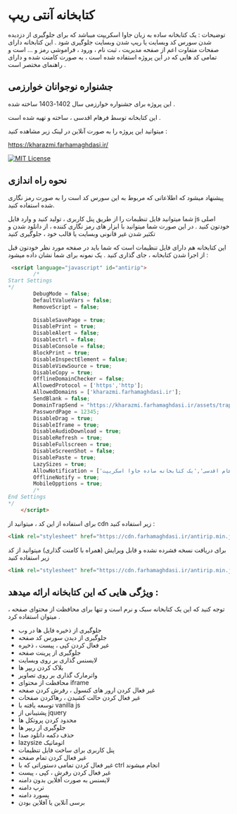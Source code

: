 
# کتابخانه آنتی ریپ

توضیحات : یک کتابخانه ساده به زبان جاوا اسکریپت میباشد که برای جلوگیری از دزدیده شدن سورس کد وبسایت یا ریپ شدن وبسایت جلوگیری شود . این کتابخانه دارای صفحات متفاوت اعم از صفحه مدیریت ، ثبت نام ، ورود ، فراموشی رمز و ... است و تمامی کد هایی که در این پروژه استفاده شده است ، به صورت کامنت شده و دارای راهنمای مختصر است . 






## جشنواره نوجوانان خوارزمی

این پروژه برای جشنواره خوارزمی سال 1402-1403 ساخته شده .

این کتابخانه توسط فرهام اقدسی ، ساخته و تهیه شده است . 

میتوانید این پروژه را به صورت آنلاین در لینک زیر مشاهده کنید : 

https://kharazmi.farhamaghdasi.ir/

[![MIT License](https://img.shields.io/badge/License-MIT-green.svg)](https://github.com/FarhamAghdasi/AntiRip.js/blob/master/LICENSE)


## نحوه راه اندازی

پیشنهاد میشود که اطلاعاتی که مربوط به این سورس کد است را به صورت رمز نگاری شده استفاده کنید. 

شما میتوانید فایل تنظیمات را از طریق پنل کاربری ، تولید کنید و وارد فایل js اصلی خودتون کنید . در این صورت شما میتوانید با ابزار های رمز نگاری کننده ، از دانلود شدن و تکثیر شدن غیر قانونی وبسایت یا قالب خود ، جلوگیری کنید

این کتابخانه هم دارای فایل تنظیمات است که شما باید در صفحه مورد نظر خودتون قبل از اجرا شدن کتابخانه ، جای گذاری کنید . یک نمونه برای شما نشان داده میشود : 

```html 
 <script language="javascript" id="antirip">
        /* 
Start Settings
*/
        DebugMode = false;
        DefaultValueVars = false;
        RemoveScript = false;
        
        DisableSavePage = true;
        DisablePrint = true;
        DisableAlert = false;
        Disablectrl = false;
        DisableConsole = false;
        BlockPrint = true;
        DisableInspectElement = false;
        DisableViewSource = true;
        DisableCopy = true;
        OfflineDomainChecker = false;
        AllowedProtocol = ['https','http'];
        AllowedDomains = ['kharazmi.farhamaghdasi.ir'];
        SendBlank = false;
        DomainTrapSend = "https://kharazmi.farhamaghdasi.ir/assets/trap.php";
        PasswordPage = 12345;
        DisableDrag = true;
        DisableIframe = true;
        DisableAudioDownload = true;
        DisableRefresh = true;
        DisableFullscreen = true;
        DisableScreenShot = false;
        DisablePaste = true;
        LazySizes = true;
        AllowNotification = ['فرهام اقدسی','یک کتابخانه ساده جاوا اسکریپت'];
        OfflineNotify = true;
        MobileOpptions = true;
        /* 
End Settings
*/
    </script>
```

برای استفاده از این کد ، میتوانید از cdn زیر استفاده کنید :

```html
<link rel="stylesheet" href="https://cdn.farhamaghdasi.ir/antirip.min.js">
```

برای دریافت نسخه فشرده نشده و قابل ویرایش (همراه با کامنت گذاری) میتوانید از کد زیر استفاده کنید

```html
<link rel="stylesheet" href="https://cdn.farhamaghdasi.ir/antirip.min.js">
```




## ویژگی هایی که این کتابخانه ارائه میدهد :

توجه کنید که این یک کتابخانه سبک و نرم است و تنها برای محافظت از محتوای صفحه ، میتوان استفاده کرد .

- جلوگیری از ذخیره فایل ها در وب
- جلوگیری از دیدن سورس کد صفحه
- غیر فعال کردن کپی ، پیست ، ذخیره
- جلوگیری از پرینت صفحه
- لایسنس گذاری بر روی وبسایت
- بلاک کردن ریپر ها
- واترمارک گذاری بر روی تصاویر
- محافظت از محتوای iframe
- غیر فعال کردن ارور های کنسول ، رفرش کردن صفحه
- غیر فعال کردن حالت کشیدن ، رهاکردن صفحات
- توسعه یافته با vanilla js
- پشتیبانی از jquery 
- محدود کردن پروتکل ها 
- جلوگیری از ریپر ها
- حذف دکمه دانلود صدا
- lazysize اتوماتیک
- پنل کاربری برای ساخت فایل تنظیمات
- غیر فعال کردن تمام صفحه
- غیر فعال کردن تمامی دستوراتی که با ctrl انجام میشوند
- غیر فعال کردن رفرش ، کپی ، پیست
- لایسنس به صورت آفلاین بدون دامنه
- ترپ دامنه
- پسورد دامنه
- برسی آنلاین یا آفلاین بودن


